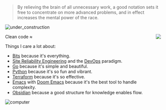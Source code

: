 > By relieving the brain of all unnecessary work, a good notation sets it free to concentrate on more advanced problems, and in effect increases the mental power of the race.

![under_construction](https://user-images.githubusercontent.com/1691190/180219705-9ec4bfb0-bac2-43b6-b377-c6e85db9c3e0.gif)

<a href="https://notes.garden"><img align="right" src="https://user-images.githubusercontent.com/1691190/180220060-88b46250-c6b4-436c-b43b-67a174ff6bf1.gif"></a>

Clean code ≈

Things I care a lot about:

- [Bits](https://notes.garden/%F0%9F%8C%B2+Notes/Bits) because it's everything.
- [Site Reliability Engineering](https://notes.garden/Cards/%F0%9F%8C%B2+Notes/Site+Reliability+Engineering) and the [DevOps](https://notes.garden/Cards/%F0%9F%8C%B2+Notes/DevOps) paradigm.
- [Go](https://notes.garden/%F0%9F%8C%B2+Notes/Golang) because it's simple and beautiful.
- [Python](https://notes.garden/%F0%9F%8C%B2+Notes/Python) because it's so fun and vibrant.
- [Terraform](https://notes.garden/Cards/%F0%9F%8C%B2+Notes/Terraform) because it's so effective.
- [Emacs](https://notes.garden/%F0%9F%8C%B2+Notes/Emacs) with [Doom Emacs](https://github.com/doomemacs/doomemacs) because it's the best tool to handle complexity.
- [Obsidian](https://obsidian.md/) because a good structure for knowledge enables flow.

![computer](https://user-images.githubusercontent.com/1691190/180222455-ccdba034-8032-4864-9224-c94d858adc26.gif)
